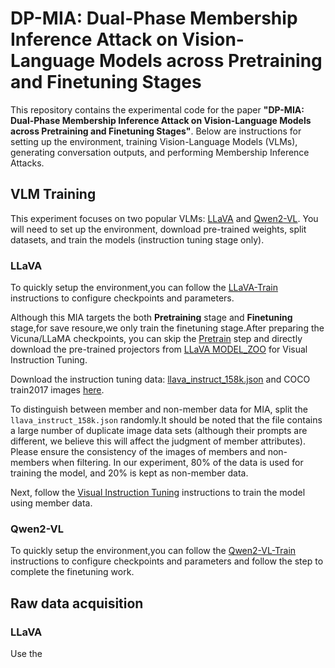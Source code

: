 # DP-MIA: Dual-Phase Membership Inference Attack on Vision-Language Models across Pretraining and Finetuning Stages

This repository contains the experimental code for the paper **"DP-MIA: Dual-Phase Membership Inference Attack on Vision-Language Models across Pretraining and Finetuning Stages"**. Below are instructions for setting up the environment, training Vision-Language Models (VLMs), generating conversation outputs, and performing Membership Inference Attacks.

## VLM Training

This experiment focuses on two popular VLMs: [LLaVA](https://github.com/haotian-liu/LLaVA/tree/v1.0.1) and [Qwen2-VL](https://github.com/QwenLM/Qwen2-VL). You will need to set up the environment, download pre-trained weights, split datasets, and train the models (instruction tuning stage only).

### LLaVA

To quickly setup the environment,you can follow the [LLaVA-Train](https://github.com/haotian-liu/LLaVA/tree/v1.0.1?tab=readme-ov-file#train) instructions to configure checkpoints and parameters.

Although this MIA targets the both **Pretraining** stage and **Finetuning** stage,for save resoure,we only train the finetuning stage.After preparing the Vicuna/LLaMA checkpoints, you can skip the [Pretrain](https://github.com/haotian-liu/LLaVA/tree/v1.0.1?tab=readme-ov-file#pretrain-feature-alignment) step and directly download the pre-trained projectors from [LLaVA MODEL_ZOO](https://github.com/haotian-liu/LLaVA/blob/main/docs/MODEL_ZOO.md#projector-weights) for Visual Instruction Tuning.

Download the instruction tuning data: [llava_instruct_158k.json](https://huggingface.co/datasets/liuhaotian/LLaVA-Instruct-150K/blob/main/llava_instruct_150k.json) and COCO train2017 images [here](https://cocodataset.org/#download).

To distinguish between member and non-member data for MIA, split the `llava_instruct_158k.json` randomly.It should be noted that the file contains a large number of duplicate image data sets (although their prompts are different, we believe this will affect the judgment of member attributes). Please ensure the consistency of the images of members and non-members when filtering. In our experiment, 80% of the data is used for training the model, and 20% is kept as non-member data.

Next, follow the [Visual Instruction Tuning](https://github.com/haotian-liu/LLaVA/tree/v1.0.1?tab=readme-ov-file#visual-instruction-tuning) instructions to train the model using member data.


### Qwen2-VL

To quickly setup the environment,you can follow the [Qwen2-VL-Train](https://github.com/QwenLM/Qwen2.5-VL/blob/main/qwen-vl-finetune/README.md) instructions to configure checkpoints and parameters and follow the step to complete the finetuning work.

## Raw data acquisition

### LLaVA

Use the 
